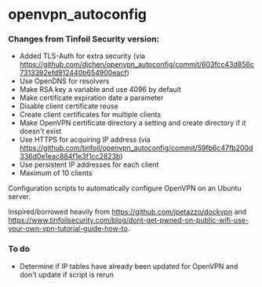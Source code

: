 openvpn_autoconfig
==================

### Changes from Tinfoil Security version:
- Added TLS-Auth for extra security (via https://github.com/djchen/openvpn_autoconfig/commit/603fcc43d856c7313392efd912440b654900eacf)
- Use OpenDNS for resolvers
- Make RSA key a variable and use 4096 by default
- Make certificate expiration date a parameter
- Disable client certificate reuse
- Create client certificates for multiple clients
- Make OpenVPN certificate directory a setting and create directory if it doesn't exist
- Use HTTPS for acquiring IP address (via https://github.com/tinfoil/openvpn_autoconfig/commit/59fb6c47fb200d336d0e1eac884f1e3f1cc2823b)
- Use persistent IP addresses for each client
- Maximum of 10 clients

Configuration scripts to automatically configure OpenVPN on an Ubuntu server.

Inspired/borrowed heavily from https://github.com/jpetazzo/dockvpn and https://www.tinfoilsecurity.com/blog/dont-get-pwned-on-public-wifi-use-your-own-vpn-tutorial-guide-how-to.

### To do
- Determine if IP tables have already been updated for OpenVPN and don't update if script is rerun
